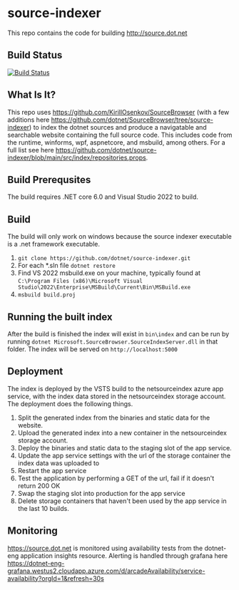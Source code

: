 # source-indexer
This repo contains the code for building http://source.dot.net

## Build Status
[![Build Status](https://dev.azure.com/dnceng/internal/_apis/build/status/dotnet-source-indexer/dotnet-source-indexer%20CI?branchName=main)](https://dev.azure.com/dnceng/internal/_build/latest?definitionId=612&branchName=main)

## What Is It?
This repo uses https://github.com/KirillOsenkov/SourceBrowser (with a few additions here https://github.com/dotnet/SourceBrowser/tree/source-indexer) to index the dotnet sources and produce a navigatable and searchable website containing the full source code. This includes code from the runtime, winforms, wpf, aspnetcore, and msbuild, among others. For a full list see here https://github.com/dotnet/source-indexer/blob/main/src/index/repositories.props.

## Build Prerequsites
The build requires .NET core 6.0 and Visual Studio 2022 to build.

## Build
The build will only work on windows because the source indexer executable is a .net framework executable.
1. `git clone https://github.com/dotnet/source-indexer.git`
2. For each *.sln file `dotnet restore`
3. Find VS 2022 msbuild.exe on your machine, typically found at `C:\Program Files (x86)\Microsoft Visual Studio\2022\Enterprise\MSBuild\Current\Bin\MSBuild.exe`
4. `msbuild build.proj`

## Running the built index
After the build is finished the index will exist in `bin\index` and can be run by running `dotnet Microsoft.SourceBrowser.SourceIndexServer.dll` in that folder. The index will be served on `http://localhost:5000`

## Deployment
The index is deployed by the VSTS build to the netsourceindex azure app service, with the index data stored in the netsourceindex storage account. The deployment does the following things.
1. Split the generated index from the binaries and static data for the website.
2. Upload the generated index into a new container in the netsourceindex storage account.
3. Deploy the binaries and static data to the staging slot of the app service.
4. Update the app service settings with the url of the storage container the index data was uploaded to
5. Restart the app service
6. Test the application by performing a GET of the url, fail if it doesn't return 200 OK
7. Swap the staging slot into production for the app service
8. Delete storage containers that haven't been used by the app service in the last 10 builds.

## Monitoring
https://source.dot.net is monitored using availability tests from the dotnet-eng application insights resource. Alerting is handled through grafana here https://dotnet-eng-grafana.westus2.cloudapp.azure.com/d/arcadeAvailability/service-availability?orgId=1&refresh=30s
